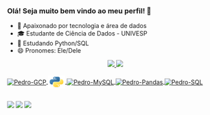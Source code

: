 ### Olá! Seja muito bem vindo ao meu perfil! 👋

- 🚀 Apaixonado por tecnologia e área de dados
- 🎓 Estudante de Ciência de Dados - UNIVESP
- 🌱 Estudando Python/SQL
- 😄 Pronomes: Ele/Dele


<div align="center">
  <a href="https://github.com/PedrovModa">
  <img width="42%" src="https://github-readme-stats.vercel.app/api?username=PedrovModa&show_icons=true&theme=dracula&include_all_commits=true&count_private=true"/>
  <img width="50%" src="https://github-readme-stats.vercel.app/api/top-langs/?username=PedrovModa&layout=compact&langs_count=7&theme=dracula"/>
</div>
<div style="display: inline_block"><br>
  <img align="center" alt="Pedro-GCP" height="30" width="40" src="https://cdn.jsdelivr.net/gh/devicons/devicon/icons/googlecloud/googlecloud-original.svg">
  <img align="center" alt="Pedro-Python" height="30" width="40" src="https://raw.githubusercontent.com/devicons/devicon/master/icons/python/python-original.svg">
  <img align="center" alt="Pedro-MySQL" height="30" width="40" src="https://cdn.jsdelivr.net/gh/devicons/devicon/icons/mysql/mysql-original.svg">
  <img align="center" alt="Pedro-Pandas" height="30" width="40" src="https://cdn.jsdelivr.net/gh/devicons/devicon/icons/pandas/pandas-original-wordmark.svg"">
  <img align="center" alt="Pedro-SQL" height="30" width="40" src="https://cdn.jsdelivr.net/gh/devicons/devicon/icons/microsoftsqlserver/microsoftsqlserver-plain.svg"">
  
  
  ##
  
<div>
  <a href="https://www.instagram.com/moda_pedro/" target="_blank"><img src="https://img.shields.io/badge/-Instagram-%23E4405F?style=for-the-badge&logo=instagram&logoColor=white" target="_blank"></a>
  <a href = "mailto:pedro_moda@hotmail.com"><img src="https://img.shields.io/badge/-Gmail-%23333?style=for-the-badge&logo=gmail&logoColor=white" target="_blank"></a>
  <a href="https://www.linkedin.com/in/pedro-moda-b94012135/" target="_blank"><img src="https://img.shields.io/badge/-LinkedIn-%230077B5?style=for-the-badge&logo=linkedin&logoColor=white" target="_blank"></a> 
<div>
